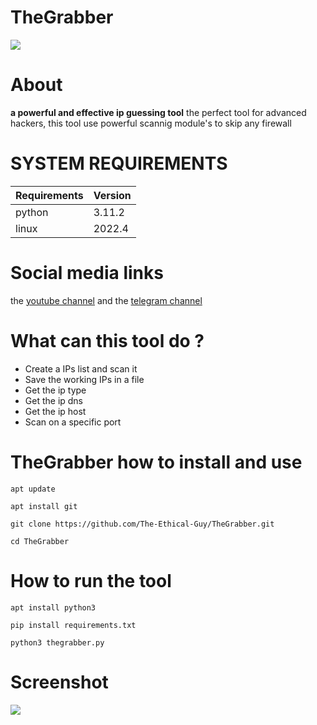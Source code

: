 # TheGrabber
![](https://files.catbox.moe/y1ndmh.png)
# About
<b>a powerful and effective ip guessing tool</b> the perfect tool for advanced hackers, this tool use powerful scannig module's to skip any firewall

# SYSTEM REQUIREMENTS
| Requirements   | Version            |
| -------------- | ------------------ |
| python         | 3.11.2             |
| linux          | 2022.4             |
 
# Social media links
the <a href="https://www.youtube.com/@TheEthicalGuy">youtube channel</a> and the
<a href="">telegram channel</a>
 
# What can this tool do ?

<ul>
 <li>Create a IPs list and scan it</li>
 <li>Save the working IPs in a file</li>
 <li>Get the ip type</li>
 <li>Get the ip dns</li>
 <li>Get the ip host</li>
 <li>Scan on a specific port</li>
 </ul>

# TheGrabber how to install and use

```
apt update
```
```
apt install git
```
```
git clone https://github.com/The-Ethical-Guy/TheGrabber.git
```
```
cd TheGrabber
```

# How to run the tool

```
apt install python3  
```
```
pip install requirements.txt
```
```
python3 thegrabber.py
```

# Screenshot
![](https://files.catbox.moe/wk25vm.png)
